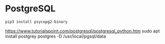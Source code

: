 # PostgreSQL
```
pip3 install psycopg2-binary
```
https://www.tutorialspoint.com/postgresql/postgresql_python.htm
sudo apt install postgrey
postgres -D /usr/local/pgsql/data
